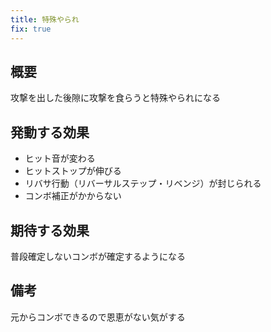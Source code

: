 ```yaml
---
title: 特殊やられ
fix: true
---
```


## 概要
攻撃を出した後隙に攻撃を食らうと特殊やられになる

## 発動する効果
* ヒット音が変わる
* ヒットストップが伸びる
* リバサ行動（リバーサルステップ・リベンジ）が封じられる
* コンボ補正がかからない

## 期待する効果
普段確定しないコンボが確定するようになる

## 備考
元からコンボできるので恩恵がない気がする
